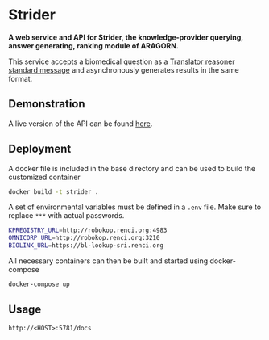 
# Strider

__A web service and API for Strider, the knowledge-provider querying, answer generating, ranking module of ARAGORN.__

This service accepts a biomedical question as a [Translator reasoner standard message](https://github.com/NCATSTranslator/ReasonerAPI) and asynchronously generates results in the same format.

## Demonstration

A live version of the API can be found [here](http://robokop.renci.org:5781/docs).

## Deployment

A docker file is included in the base directory and can be used to build the customized container

```bash
docker build -t strider .
```

A set of environmental variables must be defined in a `.env` file. Make sure to replace `***` with actual passwords.

```bash
KPREGISTRY_URL=http://robokop.renci.org:4983
OMNICORP_URL=http://robokop.renci.org:3210
BIOLINK_URL=https://bl-lookup-sri.renci.org
```

All necessary containers can then be built and started using docker-compose

```bash
docker-compose up
```

## Usage

`http://<HOST>:5781/docs`
